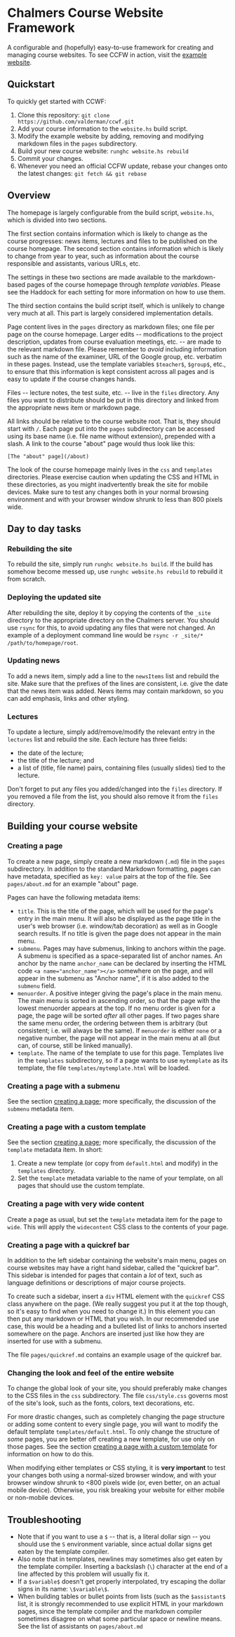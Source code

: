 Chalmers Course Website Framework
=================================

A configurable and (hopefully) easy-to-use framework for creating and managing
course websites.
To see CCFW in action, visit the [example website](http://ekblad.cc/ccwf).


Quickstart
----------

To quickly get started with CCWF:

1. Clone this repository: `git clone https://github.com/valderman/ccwf.git`
2. Add your course information to the `website.hs` build script.
3. Modify the example website by adding, removing and modifying markdown files
   in the `pages` subdirectory.
4. Build your new course website: `runghc website.hs rebuild`
5. Commit your changes.
6. Whenever you need an official CCFW update, rebase your changes onto the
   latest changes: `git fetch && git rebase`


Overview
--------

The homepage is largely configurable from the build script, `website.hs`, which
is divided into two sections.

The first section contains information which is likely to change as the course
progresses: news items, lectures and files to be published on the course homepage.
The second section contains information which is likely to change from year to
year, such as information about the course responsible and assistants, various
URLs, etc.

The settings in these two sections are made available to the markdown-based
pages of the course homepage through *template variables*. Please see the
Haddock for each setting for more information on how to use them.

The third section contains the build script itself, which is unlikely to change
very much at all. This part is largely considered implementation details.

Page content lives in the `pages` directory as markdown files; one file per
page on the course homepage. Larger edits -- modifications to the project
description, updates from course evaluation meetings, etc. -- are made to the
relevant markdown file. Please remember to *avoid* including information such
as the name of the examiner, URL of the Google group, etc. verbatim in these
pages. Instead, use the template variables `$teacher$`, `$group$`, etc.,
to ensure that this information is kept consistent across all pages and is
easy to update if the course changes hands.

Files -- lecture notes, the test suite, etc. -- live in the `files` directory.
Any files you want to distribute should be put in this directory and linked
from the appropriate news item or markdown page.

All links should be relative to the course website root. That is, they should
start with `/`. Each page put into the `pages` subdirectory can be accessed
using its base name (i.e. file name without extension), prepended with a slash.
A link to the course "about" page would thus look like this:

```
[The "about" page](/about)
```

The look of the course homepage mainly lives in the `css` and `templates`
directories. Please exercise caution when updating the CSS and HTML in these
directories, as you might inadvertently break the site for mobile devices.
Make sure to test any changes both in your normal browsing environment and with
your browser window shrunk to less than 800 pixels wide.


Day to day tasks
----------------

### Rebuilding the site

To rebuild the site, simply run `runghc website.hs build`. If the build has
somehow become messed up, use `runghc website.hs rebuild` to rebuild it from
scratch.


### Deploying the updated site

After rebuilding the site, deploy it by copying the contents of the `_site`
directory to the appropriate directory on the Chalmers server. You should
use `rsync` for this, to avoid updating any files that were not changed. An
example of a deployment command line would be
`rsync -r _site/* /path/to/homepage/root`.


### Updating news

To add a news item, simply add a line to the `newsItems` list and rebuild the
site. Make sure that the prefixes of the lines are consistent, i.e. give the
date that the news item was added. News items may contain markdown, so you can
add emphasis, links and other styling.


### Lectures

To update a lecture, simply add/remove/modify the relevant entry in the
`lectures` list and rebuild the site. Each lecture has three fields:

* the date of the lecture;
* the title of the lecture; and
* a list of (title, file name) pairs, containing files (usually slides) tied
    to the lecture.

Don't forget to put any files you added/changed into the `files` directory.
If you removed a file from the list, you should also remove it from the `files`
directory.


Building your course website
----------------------------

<a name="create_page"></a>

### Creating a page

To create a new page, simply create a new markdown (`.md`) file in the `pages`
subdirectory. In addition to the standard Markdown formatting, pages can have
metadata, specified as `key: value` pairs at the top of the file.
See `pages/about.md` for an example "about" page.

Pages can have the following metadata items:

* `title`. This is the title of the page, which will be used for the page's
  entry in the main menu. It will also be displayed as the page title in the
  user's web browser (i.e. window/tab decoration) as well as in Google search
  results. If no title is given the page does not appear in the main menu.
* `submenu`. Pages may have submenus, linking to anchors within the page.
  A submenu is specified as a space-separated list of anchor names.
  An anchor by the name `anchor_name` can be declared by inserting the HTML
  code `<a name="anchor_name"></a>` somewhere on the page, and will appear
  in the submenu as "Anchor name", if it is also added to the `submenu` field.
* `menuorder`. A positive integer giving the page's place in the main menu.
  The main menu is sorted in ascending order, so that the page with the lowest
  menuorder appears at the top. If no menu order is given for a page, the page
  will be sorted *after* all other pages.
  If two pages share the same menu order, the ordering between them is
  arbitrary (but consistent; i.e. will always be the same).
  If `menuorder` is either `none` or a negative number, the page will not
  appear in the main menu at all (but can, of course, still be linked manually).
* `template`. The name of the template to use for this page.
  Templates live in the `templates` subdirectory, so if a page wants to use
  `mytemplate` as its template, the file `templates/mytemplate.html` will be
  loaded.


### Creating a page with a submenu

See the section [creating a page](#create_page); more specifically, the
discussion of the `submenu` metadata item.

<a name="custom_template"></a>

### Creating a page with a custom template

See the section [creating a page](#create_page); more specifically, the
discussion of the `template` metadata item.
In short:

1. Create a new template (or copy from `default.html` and modify) in the
   `templates` directory.
2. Set the `template` metadata variable to the name of your template, on all
   pages that should use the custom template.


### Creating a page with very wide content

Create a page as usual, but set the `template` metadata item for the page
to `wide`. This will apply the `widecontent` CSS class to
the contents of your page.


### Creating a page with a quickref bar

In addition to the left sidebar containing the website's main menu, pages on
course websites may have a right hand sidebar, called the "quickref bar".
This sidebar is intended for pages that contain a *lot* of text, such as
language definitions or descriptions of major course projects.

To create such a sidebar, insert a `div` HTML element with the `quickref`
CSS class anywhere on the page.
(We really suggest you put it at the top though, so it's easy to find when
you need to change it.)
In this element you can then put any markdown or HTML that you wish.
In our recommended use case, this would be a heading and a bulleted list of
links to anchors inserted somewhere on the page.
Anchors are inserted just like how they are inserted for use with a submenu.

The file `pages/quickref.md` contains an example usage of the quickref bar.


### Changing the look and feel of the entire website

To change the global look of your site, you should preferably make changes to
the CSS files in the `css` subdirectory.
The file `css/style.css` governs most of the site's look, such as the fonts,
colors, text decorations, etc.

For more drastic changes, such as completely changing the page structure or
adding some content to every single page, you will want to modify the default
template `templates/default.html`.
To only change the structure of *some* pages, you are better off creating a
new template, for use only on those pages. See the section
[creating a page with a custom template](#custom_template) for information
on how to do this.

When modifying either templates or CSS styling, it is **very important** to
test your changes both using a normal-sized browser window, and with your
browser window shrunk to <800 pixels wide (or, even better, on an actual
mobile device).
Otherwise, you risk breaking your website for either mobile or non-mobile
devices.


Troubleshooting
---------------

* Note that if you want to use a `$` -- that is, a literal dollar sign -- you
  should use the `S` environment variable, since actual dollar signs get eaten
  by the template compiler.
* Also note that in templates, newlines may sometimes also get eaten by the
  template compiler.
  Inserting a backslash (`\`) character at the end of a line affected
  by this problem will usually fix it.
* If a `$variable$` doesn't get properly interpolated, try escaping the dollar
  signs in its name: `\$variable\$`.
* When building tables or bullet points from lists (such as the `$assistant$`
  list, it is strongly recommended to use explicit HTML in your markdown pages,
  since the template compiler and the markdown compiler sometimes disagree on
  what some particular space or newline means.
  See the list of assistants on `pages/about.md` 
